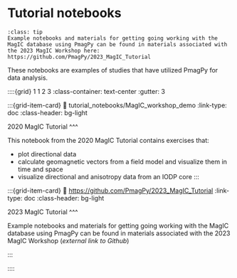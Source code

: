 # Tutorial notebooks

`````{admonition} Useful tutorial materials
:class: tip
Example notebooks and materials for getting going working with the MagIC database using PmagPy can be found in materials associated with the 2023 MagIC Workshop here:
https://github.com/PmagPy/2023_MagIC_Tutorial
`````

These notebooks are examples of studies that have utilized PmagPy for data analysis.

::::{grid} 1 1 2 3
:class-container: text-center
:gutter: 3

:::{grid-item-card}
:link: tutorial_notebooks/MagIC_workshop_demo
:link-type: doc
:class-header: bg-light

2020 MagIC Tutorial
^^^

This notebook from the 2020 MagIC Tutorial contains exercises that:
- plot directional data
- calculate geomagnetic vectors from a field model and visualize them in time and space
- visualize directional and anisotropy data from an IODP core
:::

:::{grid-item-card}
:link: https://github.com/PmagPy/2023_MagIC_Tutorial
:link-type: doc
:class-header: bg-light

2023 MagIC Tutorial
^^^

Example notebooks and materials for getting going working with the MagIC database using PmagPy can be found in materials associated with the 2023 MagIC Workshop (*external link to Github*)

:::

::::